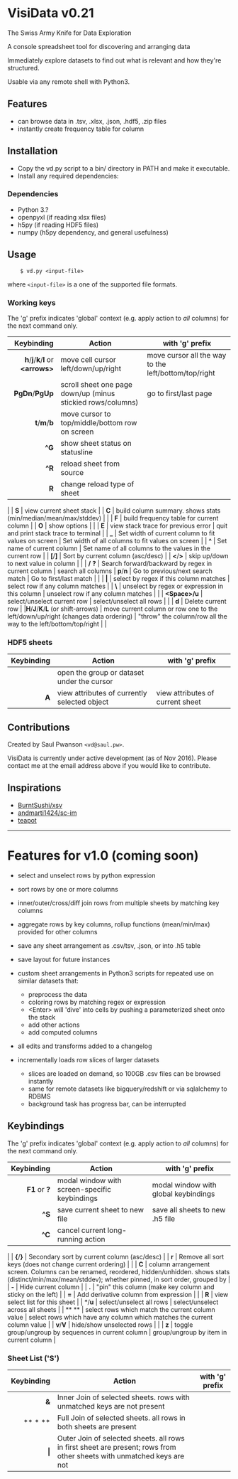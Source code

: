 # VisiData v0.21

The Swiss Army Knife for Data Exploration

A console spreadsheet tool for discovering and arranging data

Immediately explore datasets to find out what is relevant and how they're structured.

Usable via any remote shell with Python3.

## Features

- can browse data in .tsv, .xlsx, .json, .hdf5, .zip files
- instantly create frequency table for column

## Installation

- Copy the vd.py script to a bin/ directory in PATH and make it executable.
- Install any required dependencies:

### Dependencies

- Python 3.?
- openpyxl (if reading xlsx files)
- h5py (if reading HDF5 files)
- numpy (h5py dependency, and general usefulness)

## Usage

        $ vd.py <input-file>

where `<input-file>` is a one of the supported file formats.

### Working keys

The 'g' prefix indicates 'global' context (e.g. apply action to *all* columns) for the next command only.

| Keybinding | Action | with 'g' prefix |
| ---: | --- | --- |
|   **h**/**j**/**k**/**l** or **\<arrows\>** | move cell cursor left/down/up/right | move cursor all the way to the left/bottom/top/right |
| **PgDn**/**PgUp** | scroll sheet one page down/up (minus stickied rows/columns) |  go to first/last page |
|   **t**/**m**/**b**   | move cursor to top/middle/bottom row on screen |
|   **^G**      | show sheet status on statusline |
|   **^R**      | reload sheet from source |
|   **R**      | change reload type of sheet |
|
|    **S**      | view current sheet stack |
|    **C**      | build column summary.   shows stats (min/median/mean/max/stddev) |
|
|    **F**      | build frequency table for current column |
|    **O**      | show options |
|
|    **E**      | view stack trace for previous error | quit and print stack trace to terminal |
|    **_**      | Set width of current column to fit values on screen | Set width of all columns to fit values on screen |
|    **^**      | Set name of current column | Set name of all columns to the values in the current row |
|    **[**/**]**    | Sort by current column (asc/desc) |
|   **<**/**>**     | skip up/down to next value in column |
|
|  **/** **?**    | Search forward/backward by regex in current column | search all columns
| **p**/**n**  | Go to previous/next search match | Go to first/last match |
|
|    **\|**     | select by regex if this column matches | select row if any column matches |
|    **\\**     | unselect by regex or expression in this column | unselect row if any column matches | |
|    **\<Space\>/u**  | select/unselect current row | select/unselect all rows |
|
| **d**  | Delete current row |
|**H**/**J**/**K**/**L** (or shift-arrows) | move current column or row one to the left/down/up/right (changes data ordering) | "throw" the column/row all the way to the left/bottom/top/right |
|

### HDF5 sheets

| Keybinding | Action | with 'g' prefix |
| ---: | --- | --- |
|  **<Enter>** | open the group or dataset under the cursor |
|  **A**   | view attributes of currently selected object | view attributes of current sheet |

## Contributions

Created by Saul Pwanson `<vd@saul.pw>`.

VisiData is currently under active development (as of Nov 2016).
Please contact me at the email address above if you would like to contribute.

## Inspirations

- [BurntSushi/xsv](https://github.com/BurntSushi/xsv)
- [andmarti1424/sc-im](https://github.com/andmarti1424/sc-im)
- [teapot](https://www.syntax-k.de/projekte/teapot/)

---

# Features for v1.0 (coming soon)

- select and unselect rows by python expression
- sort rows by one or more columns
- inner/outer/cross/diff join rows from multiple sheets by matching key columns
- aggregate rows by key columns, rollup functions (mean/min/max) provided for other columns
- save any sheet arrangement as .csv/tsv, .json, or into .h5 table
- save layout for future instances
- custom sheet arrangements in Python3 scripts for repeated use on similar datasets that:
   - preprocess the data
   - coloring rows by matching regex or expression
   - \<Enter\> will 'dive' into cells by pushing a parameterized sheet onto the stack
   - add other actions
   - add computed columns
- all edits and transforms added to a changelog

- incrementally loads row slices of larger datasets
    - slices are loaded on demand, so 100GB .csv files can be browsed instantly
    - same for remote datasets like bigquery/redshift or via sqlalchemy to RDBMS
    - background task has progress bar, can be interrupted


## Keybindings

The 'g' prefix indicates 'global' context (e.g. apply action to *all* columns) for the next command only.

| Keybinding | Action | with 'g' prefix |
| ---: | --- | --- |
|   **F1** or **?**   | modal window with screen-specific keybindings | modal window with global keybindings |
|   **^S**     | save current sheet to new file | save all sheets to new .h5 file |
| **^C**        | cancel current long-running action |
|
|    **{**/**}**    | Secondary sort by current column (asc/desc) |
|    **r**      | Remove all sort keys (does not change current ordering) |
|
|    **C**      | column arrangement screen.  Columns can be renamed, reordered, hidden/unhidden. shows stats (distinct/min/max/mean/stddev); whether pinned, in sort order, grouped by |
|    **-**      | Hide current column |
|    **.**      | "pin" this column (make key column and sticky on the left)
|
|    **=**      | Add derivative column from expression |
|
|    **R**      | view select list for this sheet |
|    \*/**u**   | select/unselect all rows | select/unselect across all sheets |
|    ** **      | select rows which match the current column value | select rows which have any column which matches the current column value |
| **v**/**V**   | hide/show unselected rows |
|
| **z**  | toggle group/ungroup by sequences in current column | group/ungroup by item in current column |


### Sheet List ('S')

| Keybinding | Action | with 'g' prefix |
| ---: | --- | --- |
| **&** | Inner Join of selected sheets. rows with unmatched keys are not present |
| ** \* ** | Full Join of selected sheets. all rows in both sheets are present |
| **\|** | Outer Join of selected sheets. all rows in first sheet are present; rows from other sheets with unmatched keys are not |

